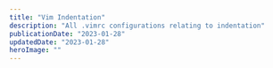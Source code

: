 ```yaml
---
title: "Vim Indentation"
description: "All .vimrc configurations relating to indentation"
publicationDate: "2023-01-28"
updatedDate: "2023-01-28"
heroImage: ""
---
```

